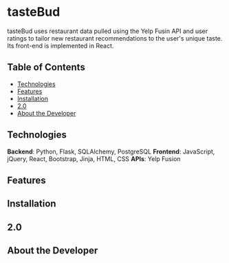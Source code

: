 # tasteBud

tasteBud uses restaurant data pulled using the Yelp Fusin API and user ratings to tailor new restaurant recommendations to the user's unique taste. Its front-end is implemented in React.

## Table of Contents

* [Technologies](#technologies)
* [Features](#features)
* [Installation](#installation)
* [2.0](#future)
* [About the Developer](#aboutme)

## <a name="technologies"></a>Technologies
**Backend**: Python, Flask, SQLAlchemy, PostgreSQL
**Frontend**: JavaScript, jQuery, React, Bootstrap, Jinja, HTML, CSS
**APIs**: Yelp Fusion

## <a name="features"></a>Features
## <a name="installation"></a>Installation
## <a name="future"></a>2.0
## <a name="aboutme"></a>About the Developer